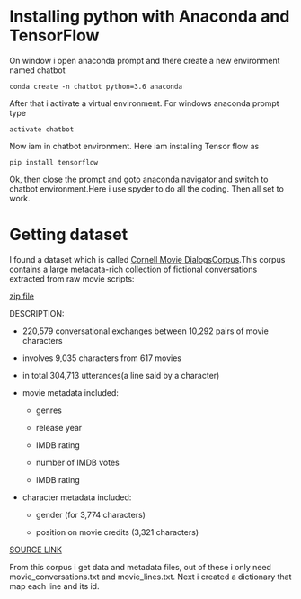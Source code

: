 # Installing python with Anaconda and TensorFlow
On window i open anaconda prompt and there create a new environment named chatbot

	conda create -n chatbot python=3.6 anaconda

After that i activate a virtual environment.
For windows anaconda prompt type

	activate chatbot

Now iam in chatbot environment. Here iam installing Tensor flow as

	pip install tensorflow

Ok, then close the prompt and goto anaconda navigator and switch to chatbot environment.Here i use spyder to do all the coding. Then all set to work.

# Getting dataset 
I found a dataset which is called [Cornell Movie DialogsCorpus](http://www.cs.cornell.edu/~cristian/Cornell_Movie-Dialogs_Corpus.html).This corpus contains a large metadata-rich collection of fictional conversations extracted from raw movie scripts:

[zip file](http://www.cs.cornell.edu/~cristian/data/cornell_movie_dialogs_corpus.zip)

DESCRIPTION:
- 220,579 conversational exchanges between 10,292 pairs of movie characters

- involves 9,035 characters from 617 movies

- in total 304,713 utterances(a line said by a character)

- movie metadata included:

    - genres

    - release year

    - IMDB rating

    - number of IMDB votes

    - IMDB rating

- character metadata included:

    - gender (for 3,774 characters)

    - position on movie credits (3,321 characters)

[SOURCE LINK](http://www.cs.cornell.edu/~cristian/Cornell_Movie-Dialogs_Corpus.html)

From this corpus i get data and metadata files, out of these i only need movie_conversations.txt and movie_lines.txt. Next i created a dictionary that map each line and its id.
